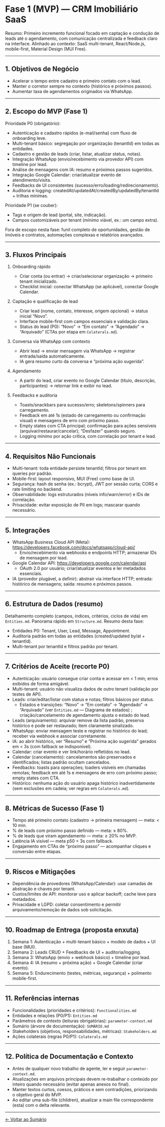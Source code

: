 # Fase 1 (MVP) — CRM Imobiliário SaaS

Resumo: Primeiro incremento funcional focado em captação e condução de leads até o agendamento, com comunicação centralizada e feedback claro na interface. Alinhado ao contexto: SaaS multi-tenant, React/Node.js, mobile-first, Material Design (MUI Free).

---

## 1. Objetivos de Negócio
- Acelerar o tempo entre cadastro e primeiro contato com o lead.
- Manter o corretor sempre no contexto (histórico e próximos passos).
- Aumentar taxa de agendamentos originados via WhatsApp.

---

## 2. Escopo do MVP (Fase 1)
Prioridade P0 (obrigatório):
- Autenticação e cadastro rápidos (e-mail/senha) com fluxo de onboarding leve.
- Multi-tenant básico: segregação por organização (tenantId) em todas as entidades.
- Cadastro e gestão de leads (criar, listar, atualizar status, notas).
- Integração WhatsApp (envio/recebimento via provedor API) com timeline por lead.
- Análise de mensagens com IA: resumo e próximos passos sugeridos.
- Integração Google Calendar: criar/atualizar evento de atendimento/visita.
- Feedbacks de UI consistentes (sucesso/erro/loading/redirecionamento).
- Auditoria e logging: createdAt/updatedAt/createdBy/updatedBy/tenantId + trilhas mínimas.

Prioridade P1 (se couber):
- Tags e origem de lead (portal, site, indicação).
- Campos customizáveis por tenant (mínimo viável, ex.: um campo extra).

Fora de escopo nesta fase: funil completo de oportunidades, gestão de imóveis e contratos, automações complexas e relatórios avançados.

---

## 3. Fluxos Principais
1) Onboarding rápido
   - Criar conta (ou entrar) → criar/selecionar organização → primeiro tenant inicializado.
   - Checklist inicial: conectar WhatsApp (se aplicável), conectar Google Calendar.

2) Captação e qualificação de lead
   - Criar lead (nome, contato, interesse, origem opcional) → status inicial “Novo”.
   - Interface mobile-first com campos essenciais e validação clara.
   - Status do lead (P0): “Novo” → “Em contato” → “Agendado” → “Arquivado” (CTAs por etapa em `Colaterals.md`).

3) Conversa via WhatsApp com contexto
   - Abrir lead → enviar mensagem via WhatsApp → registrar entrada/saída automaticamente.
   - IA gera resumo curto da conversa e “próxima ação sugerida”.

4) Agendamento
   - A partir do lead, criar evento no Google Calendar (título, descrição, participantes) → retornar link e exibir no lead.

5) Feedbacks e auditoria
   - Toasts/snackbars para sucesso/erro; skeletons/spinners para carregamento.
   - Feedback em até 1s (estado de carregamento ou confirmação visual) e mensagens de erro com próximo passo.
   - Empty states com CTA principal; confirmação para ações sensíveis (arquivar/restaurar/cancelar); “Desfazer” quando seguro.
   - Logging mínimo por ação crítica, com correlação por tenant e lead.

---

## 4. Requisitos Não Funcionais
- Multi-tenant: toda entidade persiste tenantId; filtros por tenant em queries por padrão.
- Mobile-first: layout responsivo, MUI (Free) como base de UI.
- Segurança: hash de senha (ex.: bcrypt), JWT por sessão curta; CORS e rate limiting no backend.
- Observabilidade: logs estruturados (níveis info/warn/error) e IDs de correlação.
- Privacidade: evitar exposição de PII em logs; mascarar quando necessário.

---

## 5. Integrações
- WhatsApp Business Cloud API (Meta): https://developers.facebook.com/docs/whatsapp/cloud-api/
  - Envio/recebimento via webhooks e endpoints HTTP; armazenar IDs de mensagem por lead.
- Google Calendar API: https://developers.google.com/calendar/api
  - OAuth 2.0 por usuário; criar/atualizar eventos e ler metadados essenciais.
- IA (provedor plugável, a definir): abstrair via interface HTTP; entrada: histórico de mensagens; saída: resumo e próximos passos.

---

## 6. Estrutura de Dados (resumo)
Detalhamento completo (campos, índices, critérios, ciclos de vida) em `Entities.md`. Panorama rápido em `Structure.md`.
Resumo desta fase:
- Entidades P0: Tenant, User, Lead, Message, Appointment.
- Auditoria padrão em todas as entidades (created/updated by/at + tenantId).
- Multi-tenant por tenantId e filtros padrão por tenant.

---

## 7. Critérios de Aceite (recorte P0)
- Autenticação: usuário consegue criar conta e acessar em < 1 min; erros exibidos de forma amigável.
- Multi-tenant: usuário não visualiza dados de outro tenant (validação por testes de API).
- Leads: criar/editar/listar com status e notas; filtros básicos por status.
   - Estados e transições: “Novo” → “Em contato” → “Agendado” → “Arquivado” (ver `Entities.md` — Diagrama de estados) ; criação/cancelamento de agendamento ajusta o estado do lead.
- Leads (arquivamento): arquivar remove da lista padrão, preserva histórico e pode ser restaurado; item claramente sinalizado.
- WhatsApp: enviar mensagem teste e registrar no histórico do lead; receber via webhook e associar corretamente.
- IA: ao abrir histórico, ver “Resumo” e “Próxima ação sugerida” gerados em < 3s (com fallback se indisponível).
- Calendar: criar evento e ver link/horário refletidos no lead.
- Calendar (cancelamento): cancelamentos são preservados e identificados; listas padrão ocultam cancelados.
- Feedbacks: toasts para operações; loaders visíveis em chamadas remotas; feedback em até 1s e mensagens de erro com próximo passo; empty states com CTA.
- Histórico: nenhuma ação do usuário apaga histórico inadvertidamente (sem exclusões em cadeia; ver regras em `Colaterals.md`).

---

## 8. Métricas de Sucesso (Fase 1)
- Tempo até primeiro contato (cadastro → primeira mensagem) — meta: < 10 min.
- % de leads com próximo passo definido — meta: ≥ 80%.
- % de leads que viram agendamento — meta: ≥ 20% no MVP.
- Latência IA visível — meta p50 < 3s com fallback.
- Engajamento em CTAs de “próximo passo” — acompanhar cliques e conversão entre etapas.

---

## 9. Riscos e Mitigações
- Dependência de provedores (WhatsApp/Calendar): usar camadas de abstração e chaves por tenant.
- Custos/limites de API: monitorar uso e aplicar backoff; cache leve para metadados.
- Privacidade e LGPD: coletar consentimento e permitir arquivamento/remoção de dados sob solicitação.

---

## 10. Roadmap de Entrega (proposta enxuta)
1. Semana 1: Autenticação + multi-tenant básico + modelo de dados + UI base (MUI).
2. Semana 2: Leads CRUD + Feedbacks de UI + auditoria/logging.
3. Semana 3: WhatsApp (envio + webhook básico) + timeline por lead.
4. Semana 4: IA (resumo + próxima ação) + Google Calendar (criar evento).
5. Semana 5: Endurecimento (testes, métricas, segurança) + polimento mobile-first.

---

## 11. Referências internas
- Funcionalidades (prioridades e critérios): `Functionalities.md`
- Entidades e relações (P0/P1): `Entities.md`
 - Parâmetros de contexto (leituras obrigatórias): `parameter-context.md`
 - Sumário (árvore de documentação): `SUMÁRIO.md`
 - Stakeholders (objetivos, responsabilidades, métricas): `Stakeholders.md`
 - Ações colaterais (regras P0/P1): `Colaterals.md`

---

## 12. Política de Documentação e Contexto
- Antes de qualquer novo trabalho de agente, ler e seguir `parameter-context.md`.
- Atualizações em arquivos principais devem re-trabalhar o conteúdo por inteiro quando necessário (evitar apenas anexos no final).
- Manter textos curtos, coesos, práticos e sem contradições, priorizando o objetivo geral do MVP.
- Ao editar uma sub-file (children), atualizar a main file correspondente (esta) com o delta relevante.

---

[← Voltar ao Sumário](0.0.SUMMARY.md)

